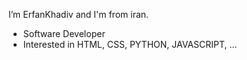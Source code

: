 I’m ErfanKhadiv and I'm from iran.
- Software Developer
- Interested in HTML, CSS, PYTHON, JAVASCRIPT, ...
